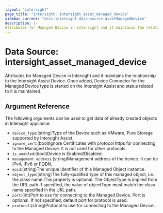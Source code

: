 ```yaml
---
layout: "intersight"
page_title: "Intersight: intersight_asset_managed_device"
sidebar_current: "docs-intersight-data-source-assetManagedDevice"
description: |-
Attributes for Managed Device in Intersight and it maintains the relationship to the Intersight Assist Device. Once added, Device Connector for the Managed Device type is started on the Intersight Assist and status related to it is maintained.
---
```


# Data Source: intersight_asset_managed_device
Attributes for Managed Device in Intersight and it maintains the relationship to the Intersight Assist Device. Once added, Device Connector for the Managed Device type is started on the Intersight Assist and status related to it is maintained.
## Argument Reference
The following arguments can be used to get data of already created objects in Intersight appliance:
* `device_type`:(string)Type of the Device such as VMware, Pure Storage supported by Intersight Assist.
* `ignore_cert`:(bool)Ignore Certificates with protocol https for connecting to the Managed Device. It is not used for other protocols.
* `is_enabled`:(bool)Device is Enabled/Disabled.
* `management_address`:(string)Management address of the device. It can be IPv4, IPv6 or FQDN.
* `moid`:(string)The unique identifier of this Managed Object instance.
* `object_type`:(string)The fully-qualified type of this managed object, i.e. the class name.This property is optional. The ObjectType is implied from the URL path.If specified, the value of objectType must match the class name specified in the URL path.
* `port`:(int)Port to use for connecting to the Managed Device. Port is optional. If not specified, default port for protocol is used.
* `protocol`:(string)Protocol to use for connecting to the Managed Device.
